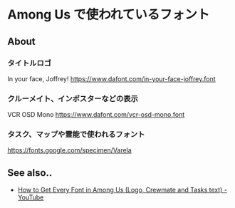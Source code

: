 # Among Us で使われているフォント


## About

### タイトルロゴ
In your face, Joffrey!
https://www.dafont.com/in-your-face-joffrey.font


### クルーメイト、インポスターなどの表示
VCR OSD Mono
https://www.dafont.com/vcr-osd-mono.font


### タスク、マップや霊能で使われるフォント
https://fonts.google.com/specimen/Varela


## See also..
- [How to Get Every Font in Among Us (Logo, Crewmate and Tasks text) - YouTube](https://youtu.be/_av4S3O6D9A)
